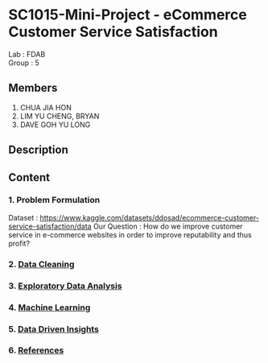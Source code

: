 # SC1015-Mini-Project - eCommerce Customer Service Satisfaction
Lab : FDAB\
Group : 5

Members 
--
1. CHUA JIA HON
2. LIM YU CHENG, BRYAN
3. DAVE GOH YU LONG

Description
--


Content
--
### 1. Problem Formulation
Dataset : https://www.kaggle.com/datasets/ddosad/ecommerce-customer-service-satisfaction/data
Our Question : How do we improve customer service in e-commerce websites in order to improve reputability and thus profit?

### 2. [Data Cleaning]()
### 3. [Exploratory Data Analysis]()
### 4. [Machine Learning]()
### 5. [Data Driven Insights]()
### 6. [References]()


